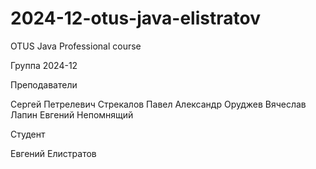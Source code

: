 # 2024-12-otus-java-elistratov
OTUS Java Professional course

Группа 2024-12

Преподаватели

Сергей Петрелевич
Стрекалов Павел
Александр Оруджев
Вячеслав Лапин
Евгений Непомнящий

Студент

Евгений Елистратов